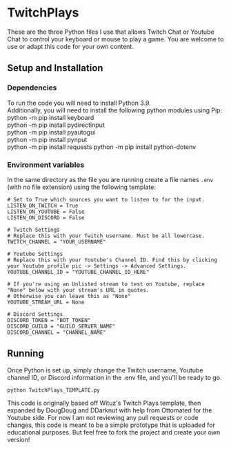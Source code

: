 # TwitchPlays
These are the three Python files I use that allows Twitch Chat or Youtube Chat to control your keyboard or mouse to play a game. You are welcome to use or adapt this code for your own content.

## Setup and Installation

### Dependencies
To run the code you will need to install Python 3.9.  
Additionally, you will need to install the following python modules using Pip:  
python -m pip install keyboard  
python -m pip install pydirectinput  
python -m pip install pyautogui  
python -m pip install pynput  
python -m pip install requests
python -m pip install python-dotenv

### Environment variables
In the same directory as the file you are running create a file names `.env` (with no file extension) using the following template:

```
# Set to True which sources you want to listen to for the input.
LISTEN_ON_TWITCH = True
LISTEN_ON_YOUTUBE = False
LISTEN_ON_DISCORD = False

# Twitch Settings
# Replace this with your Twitch username. Must be all lowercase.
TWITCH_CHANNEL = "YOUR_USERNAME"

# Youtube Settings
# Replace this with your Youtube's Channel ID. Find this by clicking your Youtube profile pic -> Settings -> Advanced Settings.
YOUTUBE_CHANNEL_ID = "YOUTUBE_CHANNEL_ID_HERE"

# If you're using an Unlisted stream to test on Youtube, replace "None" below with your stream's URL in quotes.
# Otherwise you can leave this as "None"
YOUTUBE_STREAM_URL = None

# Discord Settings
DISCORD_TOKEN = "BOT_TOKEN"
DISCORD_GUILD = "GUILD_SERVER_NAME"
DISCORD_CHANNEL = "CHANNEL_NAME"
```

## Running
Once Python is set up, simply change the Twitch username, Youtube channel ID, or Discord information in the .env file, and you'll be ready to go.

```
python TwitchPlays_TEMPLATE.py
```

This code is originally based off Wituz's Twitch Plays template, then expanded by DougDoug and DDarknut with help from Ottomated for the Youtube side. For now I am not reviewing any pull requests or code changes, this code is meant to be a simple prototype that is uploaded for educational purposes. But feel free to fork the project and create your own version!
